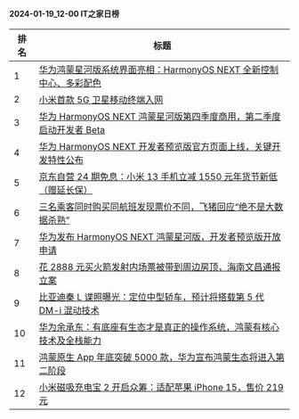 #### 2024-01-19_12-00  IT之家日榜

| 排名 | 标题|
| --- | ---|
| 1 | [华为鸿蒙星河版系统界面亮相：HarmonyOS NEXT 全新控制中心、多彩配色](https://www.ithome.com/0/746/012.htm) |
| 2 | [小米首款 5G 卫星移动终端入网](https://www.ithome.com/0/745/920.htm) |
| 3 | [华为 HarmonyOS NEXT 鸿蒙星河版第四季度商用，第二季度启动开发者 Beta](https://www.ithome.com/0/745/993.htm) |
| 4 | [华为 HarmonyOS NEXT 开发者预览版官方页面上线，关键开发特性公布](https://www.ithome.com/0/746/015.htm) |
| 5 | [京东自营 24 期免息：小米 13 手机立减 1550 元年货节新低（赠延长保）](https://www.ithome.com/0/745/954.htm) |
| 6 | [三名乘客同时购买同航班发现票价不同，飞猪回应“绝不是大数据杀熟”](https://www.ithome.com/0/745/964.htm) |
| 7 | [华为发布 HarmonyOS NEXT 鸿蒙星河版，开发者预览版开放申请](https://www.ithome.com/0/745/981.htm) |
| 8 | [花 2888 元买火箭发射内场票被带到周边房顶，海南文昌通报立案](https://www.ithome.com/0/746/022.htm) |
| 9 | [比亚迪秦 L 谍照曝光：定位中型轿车，预计将搭载第 5 代 DM-i 混动技术](https://www.ithome.com/0/745/942.htm) |
| 10 | [华为余承东：有底座有生态才是真正的操作系统，鸿蒙有核心技术及全栈能力](https://www.ithome.com/0/745/982.htm) |
| 11 | [鸿蒙原生 App 年底突破 5000 款，华为宣布鸿蒙生态将进入第二阶段](https://www.ithome.com/0/745/991.htm) |
| 12 | [小米磁吸充电宝 2 开启众筹：适配苹果 iPhone 15，售价 219 元](https://www.ithome.com/0/746/068.htm) |
